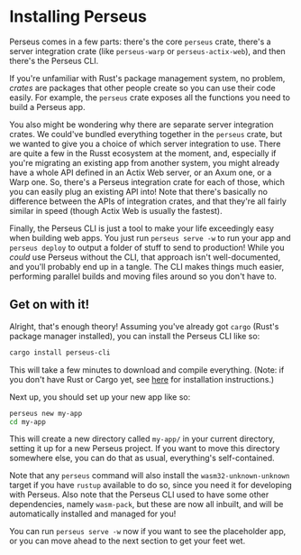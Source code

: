 # Installing Perseus

Perseus comes in a few parts: there's the core `perseus` crate, there's a server integration crate (like `perseus-warp` or `perseus-actix-web`), and then there's the Perseus CLI.

If you're unfamiliar with Rust's package management system, no problem, *crates* are packages that other people create so you can use their code easily. For example, the `perseus` crate exposes all the functions you need to build a Perseus app.

You also might be wondering why there are separate server integration crates. We could've bundled everything together in the `perseus` crate, but we wanted to give you a choice of which server integration to use. There are quite a few in the Russt ecosystem at the moment, and, especially if you're migrating an existing app from another system, you might already have a whole API defined in an Actix Web server, or an Axum one, or a Warp one. So, there's a Perseus integration crate for each of those, which you can easily plug an existing API into! Note that there's basically no difference between the APIs of integration crates, and that they're all fairly similar in speed (though Actix Web is usually the fastest).

Finally, the Perseus CLI is just a tool to make your life exceedingly easy when building web apps. You just run `perseus serve -w` to run your app and `perseus deploy` to output a folder of stuff to send to production! While you *could* use Perseus without the CLI, that approach isn't well-documented, and you'll probably end up in a tangle. The CLI makes things much easier, performing parallel builds and moving files around so you don't have to.

## Get on with it!

Alright, that's enough theory! Assuming you've already got `cargo` (Rust's package manager installed), you can install the Perseus CLI like so:

```sh
cargo install perseus-cli
```

This will take a few minutes to download and compile everything. (Note: if you don't have Rust or Cargo yet, see [here](https://rust-lang.org/tools/install) for installation instructions.)

Next up, you should set up your new app like so:

```sh
perseus new my-app
cd my-app
```

This will create a new directory called `my-app/` in your current directory, setting it up for a new Perseus project. If you want to move this directory somewhere else, you can do that as usual, everything's self-contained.

Note that any `perseus` command will also install the `wasm32-unknown-unknown` target if you have `rustup` available to do so, since you need it for developing with Perseus. Also note that the Perseus CLI used to have some other dependencies, namely `wasm-pack`, but these are now all inbuilt, and will be automatically installed and managed for you!

You can run `perseus serve -w` now if you want to see the placeholder app, or you can move ahead to the next section to get your feet wet.
